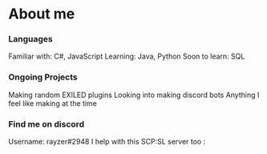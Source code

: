 # About me
### Languages
Familiar with: C#, JavaScript
Learning: Java, Python
Soon to learn: SQL
### Ongoing Projects
Making random EXILED plugins
Looking into making discord bots
Anything I feel like making at the time
### Find me on discord
Username: rayzer#2948
I help with this SCP:SL server too : 
